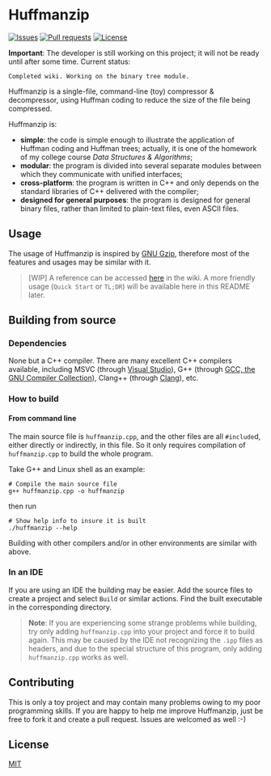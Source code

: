 # Huffmanzip

[![Issues](https://img.shields.io/github/issues/YangHanlin/huffmanzip.svg)](https://github.com/YangHanlin/huffmanzip/issues) [![Pull requests](https://img.shields.io/github/issues-pr/YangHanlin/huffmanzip.svg)](https://github.com/YangHanlin/huffmanzip/pulls) [![License](https://img.shields.io/github/license/YangHanlin/huffmanzip.svg)](https://github.com/YangHanlin/huffmanzip/blob/master/LICENSE)

**Important**: The developer is still working on this project; it will not be ready until after some time. Current status:

```
Completed wiki. Working on the binary tree module.
```

Huffmanzip is a single-file, command-line (toy) compressor & decompressor, using Huffman coding to reduce the size of the file being compressed.

Huffmanzip is:

- **simple**: the code is simple enough to illustrate the application of Huffman coding and Huffman trees; actually, it is one of the homework of my college course *Data Structures & Algorithms*;
- **modular**: the program is divided into several separate modules between which they communicate with unified interfaces;
- **cross-platform**: the program is written in C++ and only depends on the standard libraries of C++ delivered with the compiler;
- **designed for general purposes**: the program is designed for general binary files, rather than limited to plain-text files, even ASCII files.

## Usage

The usage of Huffmanzip is inspired by [GNU Gzip](https://www.gnu.org/software/gzip/), therefore most of the features and usages may be similar with it.

> [WIP] A reference can be accessed [here](https://github.com/YangHanlin/huffmanzip/wiki/Usage-of-Huffmanzip) in the wiki. A more friendly usage (`Quick Start` or `TL;DR`) will be available here in this README later.

## Building from source

### Dependencies

None but a C++ compiler. There are many excellent C++ compilers available, including MSVC (through [Visual Studio](https://visualstudio.microsoft.com/vs/)), G++ (through [GCC, the GNU Compiler Collection](https://gcc.gnu.org/)), Clang++ (through [Clang](http://clang.llvm.org/)), etc.

### How to build

#### From command line

The main source file is `huffmanzip.cpp`, and the other files are all `#include`d, either directly or indirectly, in this file. So it only requires compilation of `huffmanzip.cpp` to build the whole program.

Take G++ and Linux shell as an example:

```shell
# Compile the main source file
g++ huffmanzip.cpp -o huffmanzip
```

then run

```shell
# Show help info to insure it is built
./huffmanzip --help
```

Building with other compilers and/or in other environments are similar with above.

### In an IDE

If you are using an IDE the building may be easier. Add the source files to create a project and select `Build` or similar actions. Find the built executable in the corresponding directory.

> **Note**: If you are experiencing some strange problems while building, try only adding `huffmanzip.cpp` into your project and force it to build again. This may be caused by the IDE not recognizing the `.ipp` files as headers, and due to the special structure of this program, only adding `huffmanzip.cpp` works as well.

## Contributing

This is only a toy project and may contain many problems owing to my poor programming skills. If you are happy to help me improve Huffmanzip, just be free to fork it and create a pull request. Issues are welcomed as well :-)

## License

[MIT](https://github.com/YangHanlin/huffmanzip/blob/master/LICENSE)
